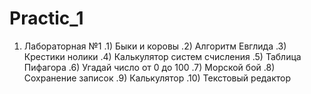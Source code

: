 # Practic_1
1) Лабораторная №1 
  .1) Быки и коровы
  .2) Алгоритм Евглида
  .3) Крестики нолики
  .4) Калькулятор систем счисления
  .5) Таблица Пифагора
  .6) Угадай число от 0 до 100
  .7) Морской бой
  .8) Сохранение записок
  .9) Калькулятор
  .10) Текстовый редактор
  
